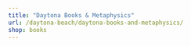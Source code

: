 ```yaml
---
title: "Daytona Books & Metaphysics"
url: /daytona-beach/daytona-books-and-metaphysics/
shop: books
---
```

